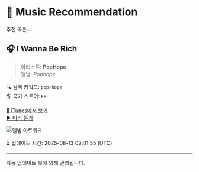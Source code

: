 
# 🎵 Music Recommendation

추천 곡은...

## 🎧 I Wanna Be Rich  
> 아티스트: **PopHope**  
> 앨범: _Pophope_  

🔍 검색 키워드: `pop+hope`  
🌎 국가 스토어: `KR`

[🔗 iTunes에서 보기](https://music.apple.com/kr/album/i-wanna-be-rich/1486765112?i=1486765398&uo=4)  
[▶️ 미리 듣기](https://audio-ssl.itunes.apple.com/itunes-assets/AudioPreview113/v4/01/22/0a/01220a2e-42c6-15c2-c59c-6666a991238e/mzaf_12413346097664641109.plus.aac.p.m4a)

![앨범 아트워크](https://is1-ssl.mzstatic.com/image/thumb/Music123/v4/12/81/2a/12812a33-c8d4-06b2-e8a8-4a8e4c457c98/7321170036693.png/100x100bb.jpg)

⏳ 업데이트 시간: 2025-08-13 02:01:55 (UTC)

---
자동 업데이트 봇에 의해 관리됩니다.
